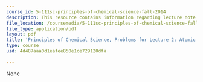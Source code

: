 ```yaml
---
course_id: 5-111sc-principles-of-chemical-science-fall-2014
description: This resource contains information regarding lecture note 2 problems.
file_location: /coursemedia/5-111sc-principles-of-chemical-science-fall-2014/4d487aaa0d1eafee850e1ce729120dfa_MIT5_111F14_Lec02Prob.pdf
file_type: application/pdf
layout: pdf
title: 'Principles of Chemical Science, Problems for Lecture 2: Atomic Structure'
type: course
uid: 4d487aaa0d1eafee850e1ce729120dfa

---
```

None